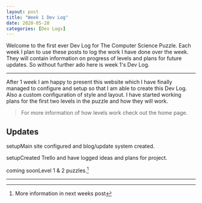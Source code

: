 ```yaml
---
layout: post
title: "Week 1 Dev Log"
date: 2020-05-28
categories: [Dev Logs]
---
```

<!-- Have a look at the first letter of each sentence. -->

Welcome to the first ever Dev Log for The Computer Science Puzzle. Each week I plan to use these posts to log the work I have done over the week. They will contain information on progress of levels and plans for future updates. So without further ado here is week 1's Dev Log.

---

After 1 week I am happy to present this website which I have finally managed to configure and setup so that I am able to create this Dev Log. Also a custom configuration of style and layout. I have started working plans for the first two levels in the puzzle and how they will work. 
> For more information of how levels work check out the home page. 

## Updates
<span class="setup">setup</span>Main site configured and blog/update system created.

<span class="setup">setup</span>Created Trello and have logged ideas and plans for project.

<span class="soon">coming soon</span>Level 1 & 2 puzzles.[^1]

***

[^1]: More information in next weeks post
